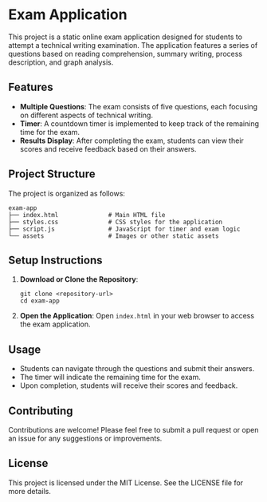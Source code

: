 # Exam Application

This project is a static online exam application designed for students to attempt a technical writing examination. The application features a series of questions based on reading comprehension, summary writing, process description, and graph analysis.

## Features

- **Multiple Questions**: The exam consists of five questions, each focusing on different aspects of technical writing.
- **Timer**: A countdown timer is implemented to keep track of the remaining time for the exam.
- **Results Display**: After completing the exam, students can view their scores and receive feedback based on their answers.

## Project Structure

The project is organized as follows:

```
exam-app
├── index.html              # Main HTML file
├── styles.css              # CSS styles for the application
├── script.js               # JavaScript for timer and exam logic
└── assets                  # Images or other static assets
```

## Setup Instructions

1. **Download or Clone the Repository**: 
   ```
   git clone <repository-url>
   cd exam-app
   ```

2. **Open the Application**: Open `index.html` in your web browser to access the exam application.

## Usage

- Students can navigate through the questions and submit their answers.
- The timer will indicate the remaining time for the exam.
- Upon completion, students will receive their scores and feedback.

## Contributing

Contributions are welcome! Please feel free to submit a pull request or open an issue for any suggestions or improvements.

## License

This project is licensed under the MIT License. See the LICENSE file for more details.